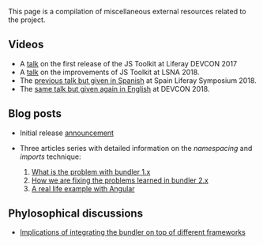 This page is a compilation of miscellaneous external resources related to the project.

## Videos

-   A [talk](https://www.youtube.com/watch?v=ay0wy2_tLTA&index=6&t=0s&list=PLKb_gn-WO_Kr2J9kcDvDDlcciKoDXfOAq) on the first release of the JS Toolkit at Liferay DEVCON 2017
-   A [talk](https://www.youtube.com/watch?v=CyhR2l2eVSQ) on the improvements of JS Toolkit at LSNA 2018.
-   The [previous talk but given in Spanish](https://www.youtube.com/watch?v=4BhPJhx__rc&index=15&list=PLKb_gn-WO_Ko0Zf7nffZ1kGDS8kWuUQNu&t=0s) at Spain Liferay Symposium 2018.
-   The [same talk but given again in English](https://www.youtube.com/watch?reload=9&v=domq2R5Z0jU&feature=youtu.be) at DEVCON 2018.

## Blog posts

-   Initial release [announcement](https://web.liferay.com/web/ivan.zaera/blog/-/blogs/modern-frontend-workflows-in-liferay-portal)

-   Three articles series with detailed information on the _namespacing_ and _imports_ technique:

    1. [What is the problem with bundler 1.x](https://web.liferay.com/web/ivan.zaera/blog/-/blogs/why-we-need-a-new-liferay-npm-bundler-1-of-3-)
    2. [How we are fixing the problems learned in bundler 2.x](https://web.liferay.com/web/ivan.zaera/blog/-/blogs/why-we-need-a-new-liferay-npm-bundler-2-of-3-)
    3. [A real life example with Angular](https://web.liferay.com/web/ivan.zaera/blog/-/blogs/why-we-need-a-new-liferay-npm-bundler-3-of-3-)

## Phylosophical discussions

-   [Implications of integrating the bundler on top of different frameworks](./resources/Implications-of-integrating-the-bundler-on-top-of-different-frameworks.md)
